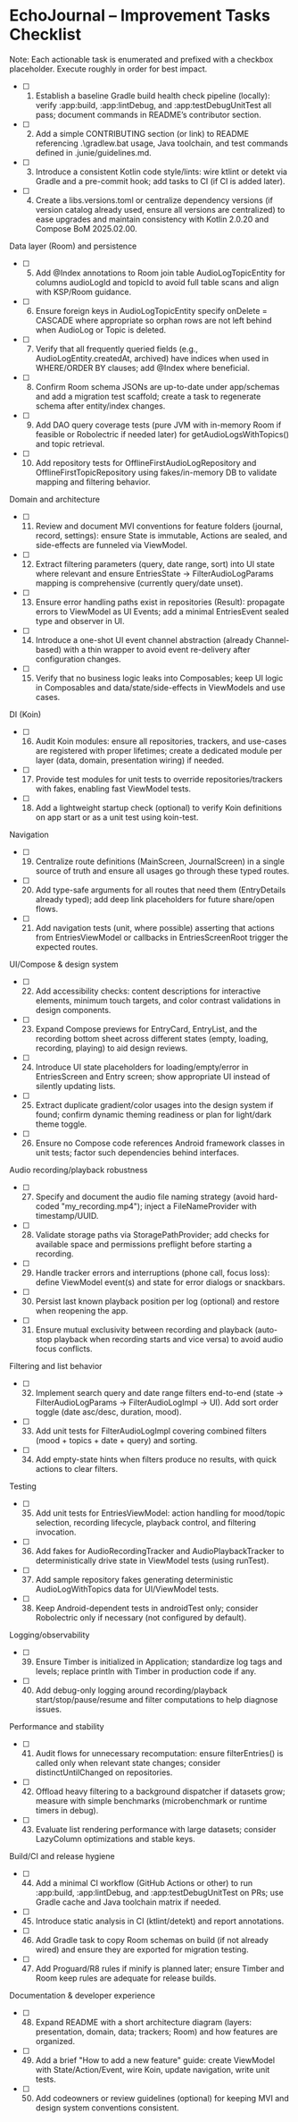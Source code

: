 # EchoJournal – Improvement Tasks Checklist

Note: Each actionable task is enumerated and prefixed with a checkbox placeholder. Execute roughly in order for best impact.

- [ ] 1. Establish a baseline Gradle build health check pipeline (locally): verify :app:build, :app:lintDebug, and :app:testDebugUnitTest all pass; document commands in README’s contributor section.
- [ ] 2. Add a simple CONTRIBUTING section (or link) to README referencing .\gradlew.bat usage, Java toolchain, and test commands defined in .junie/guidelines.md.
- [ ] 3. Introduce a consistent Kotlin code style/lints: wire ktlint or detekt via Gradle and a pre-commit hook; add tasks to CI (if CI is added later).
- [ ] 4. Create a libs.versions.toml or centralize dependency versions (if version catalog already used, ensure all versions are centralized) to ease upgrades and maintain consistency with Kotlin 2.0.20 and Compose BoM 2025.02.00.

Data layer (Room) and persistence
- [ ] 5. Add @Index annotations to Room join table AudioLogTopicEntity for columns audioLogId and topicId to avoid full table scans and align with KSP/Room guidance.
- [ ] 6. Ensure foreign keys in AudioLogTopicEntity specify onDelete = CASCADE where appropriate so orphan rows are not left behind when AudioLog or Topic is deleted.
- [ ] 7. Verify that all frequently queried fields (e.g., AudioLogEntity.createdAt, archived) have indices when used in WHERE/ORDER BY clauses; add @Index where beneficial.
- [ ] 8. Confirm Room schema JSONs are up-to-date under app/schemas and add a migration test scaffold; create a task to regenerate schema after entity/index changes.
- [ ] 9. Add DAO query coverage tests (pure JVM with in-memory Room if feasible or Robolectric if needed later) for getAudioLogsWithTopics() and topic retrieval.
- [ ] 10. Add repository tests for OfflineFirstAudioLogRepository and OfflineFirstTopicRepository using fakes/in-memory DB to validate mapping and filtering behavior.

Domain and architecture
- [ ] 11. Review and document MVI conventions for feature folders (journal, record, settings): ensure State is immutable, Actions are sealed, and side-effects are funneled via ViewModel.
- [ ] 12. Extract filtering parameters (query, date range, sort) into UI state where relevant and ensure EntriesState -> FilterAudioLogParams mapping is comprehensive (currently query/date unset).
- [ ] 13. Ensure error handling paths exist in repositories (Result<DataError>): propagate errors to ViewModel as UI Events; add a minimal EntriesEvent sealed type and observer in UI.
- [ ] 14. Introduce a one-shot UI event channel abstraction (already Channel-based) with a thin wrapper to avoid event re-delivery after configuration changes.
- [ ] 15. Verify that no business logic leaks into Composables; keep UI logic in Composables and data/state/side-effects in ViewModels and use cases.

DI (Koin)
- [ ] 16. Audit Koin modules: ensure all repositories, trackers, and use-cases are registered with proper lifetimes; create a dedicated module per layer (data, domain, presentation wiring) if needed.
- [ ] 17. Provide test modules for unit tests to override repositories/trackers with fakes, enabling fast ViewModel tests.
- [ ] 18. Add a lightweight startup check (optional) to verify Koin definitions on app start or as a unit test using koin-test.

Navigation
- [ ] 19. Centralize route definitions (MainScreen, JournalScreen) in a single source of truth and ensure all usages go through these typed routes.
- [ ] 20. Add type-safe arguments for all routes that need them (EntryDetails already typed); add deep link placeholders for future share/open flows.
- [ ] 21. Add navigation tests (unit, where possible) asserting that actions from EntriesViewModel or callbacks in EntriesScreenRoot trigger the expected routes.

UI/Compose & design system
- [ ] 22. Add accessibility checks: content descriptions for interactive elements, minimum touch targets, and color contrast validations in design components.
- [ ] 23. Expand Compose previews for EntryCard, EntryList, and the recording bottom sheet across different states (empty, loading, recording, playing) to aid design reviews.
- [ ] 24. Introduce UI state placeholders for loading/empty/error in EntriesScreen and Entry screen; show appropriate UI instead of silently updating lists.
- [ ] 25. Extract duplicate gradient/color usages into the design system if found; confirm dynamic theming readiness or plan for light/dark theme toggle.
- [ ] 26. Ensure no Compose code references Android framework classes in unit tests; factor such dependencies behind interfaces.

Audio recording/playback robustness
- [ ] 27. Specify and document the audio file naming strategy (avoid hard-coded "my_recording.mp4"); inject a FileNameProvider with timestamp/UUID.
- [ ] 28. Validate storage paths via StoragePathProvider; add checks for available space and permissions preflight before starting a recording.
- [ ] 29. Handle tracker errors and interruptions (phone call, focus loss): define ViewModel event(s) and state for error dialogs or snackbars.
- [ ] 30. Persist last known playback position per log (optional) and restore when reopening the app.
- [ ] 31. Ensure mutual exclusivity between recording and playback (auto-stop playback when recording starts and vice versa) to avoid audio focus conflicts.

Filtering and list behavior
- [ ] 32. Implement search query and date range filters end-to-end (state -> FilterAudioLogParams -> FilterAudioLogImpl -> UI). Add sort order toggle (date asc/desc, duration, mood).
- [ ] 33. Add unit tests for FilterAudioLogImpl covering combined filters (mood + topics + date + query) and sorting.
- [ ] 34. Add empty-state hints when filters produce no results, with quick actions to clear filters.

Testing
- [ ] 35. Add unit tests for EntriesViewModel: action handling for mood/topic selection, recording lifecycle, playback control, and filtering invocation.
- [ ] 36. Add fakes for AudioRecordingTracker and AudioPlaybackTracker to deterministically drive state in ViewModel tests (using runTest).
- [ ] 37. Add sample repository fakes generating deterministic AudioLogWithTopics data for UI/ViewModel tests.
- [ ] 38. Keep Android-dependent tests in androidTest only; consider Robolectric only if necessary (not configured by default).

Logging/observability
- [ ] 39. Ensure Timber is initialized in Application; standardize log tags and levels; replace println with Timber in production code if any.
- [ ] 40. Add debug-only logging around recording/playback start/stop/pause/resume and filter computations to help diagnose issues.

Performance and stability
- [ ] 41. Audit flows for unnecessary recomputation: ensure filterEntries() is called only when relevant state changes; consider distinctUntilChanged on repositories.
- [ ] 42. Offload heavy filtering to a background dispatcher if datasets grow; measure with simple benchmarks (microbenchmark or runtime timers in debug).
- [ ] 43. Evaluate list rendering performance with large datasets; consider LazyColumn optimizations and stable keys.

Build/CI and release hygiene
- [ ] 44. Add a minimal CI workflow (GitHub Actions or other) to run :app:build, :app:lintDebug, and :app:testDebugUnitTest on PRs; use Gradle cache and Java toolchain matrix if needed.
- [ ] 45. Introduce static analysis in CI (ktlint/detekt) and report annotations.
- [ ] 46. Add Gradle task to copy Room schemas on build (if not already wired) and ensure they are exported for migration testing.
- [ ] 47. Add Proguard/R8 rules if minify is planned later; ensure Timber and Room keep rules are adequate for release builds.

Documentation & developer experience
- [ ] 48. Expand README with a short architecture diagram (layers: presentation, domain, data; trackers; Room) and how features are organized.
- [ ] 49. Add a brief "How to add a new feature" guide: create ViewModel with State/Action/Event, wire Koin, update navigation, write unit tests.
- [ ] 50. Add codeowners or review guidelines (optional) for keeping MVI and design system conventions consistent.
